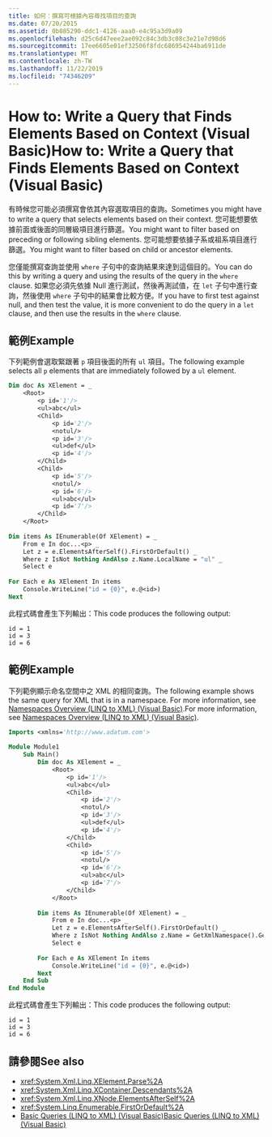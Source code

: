 ```yaml
---
title: 如何：撰寫可根據內容尋找項目的查詢
ms.date: 07/20/2015
ms.assetid: 0b085290-ddc1-4126-aaa0-e4c95a3d9a09
ms.openlocfilehash: d25c6d47eee2ae092c84c3db3c08c3e21e7d98d6
ms.sourcegitcommit: 17ee6605e01ef32506f8fdc686954244ba6911de
ms.translationtype: MT
ms.contentlocale: zh-TW
ms.lasthandoff: 11/22/2019
ms.locfileid: "74346209"
---
```

# <a name="how-to-write-a-query-that-finds-elements-based-on-context-visual-basic"></a><span data-ttu-id="fbf07-102">How to: Write a Query that Finds Elements Based on Context (Visual Basic)</span><span class="sxs-lookup"><span data-stu-id="fbf07-102">How to: Write a Query that Finds Elements Based on Context (Visual Basic)</span></span>
<span data-ttu-id="fbf07-103">有時候您可能必須撰寫會依其內容選取項目的查詢。</span><span class="sxs-lookup"><span data-stu-id="fbf07-103">Sometimes you might have to write a query that selects elements based on their context.</span></span> <span data-ttu-id="fbf07-104">您可能想要依據前面或後面的同層級項目進行篩選。</span><span class="sxs-lookup"><span data-stu-id="fbf07-104">You might want to filter based on preceding or following sibling elements.</span></span> <span data-ttu-id="fbf07-105">您可能想要依據子系或祖系項目進行篩選。</span><span class="sxs-lookup"><span data-stu-id="fbf07-105">You might want to filter based on child or ancestor elements.</span></span>  
  
 <span data-ttu-id="fbf07-106">您僅能撰寫查詢並使用 `where` 子句中的查詢結果來達到這個目的。</span><span class="sxs-lookup"><span data-stu-id="fbf07-106">You can do this by writing a query and using the results of the query in the `where` clause.</span></span> <span data-ttu-id="fbf07-107">如果您必須先依據 Null 進行測試，然後再測試值，在 `let` 子句中進行查詢，然後使用 `where` 子句中的結果會比較方便。</span><span class="sxs-lookup"><span data-stu-id="fbf07-107">If you have to first test against null, and then test the value, it is more convenient to do the query in a `let` clause, and then use the results in the `where` clause.</span></span>  
  
## <a name="example"></a><span data-ttu-id="fbf07-108">範例</span><span class="sxs-lookup"><span data-stu-id="fbf07-108">Example</span></span>  
 <span data-ttu-id="fbf07-109">下列範例會選取緊跟著 `p` 項目後面的所有 `ul` 項目。</span><span class="sxs-lookup"><span data-stu-id="fbf07-109">The following example selects all `p` elements that are immediately followed by a `ul` element.</span></span>  
  
```vb  
Dim doc As XElement = _  
    <Root>  
        <p id='1'/>  
        <ul>abc</ul>  
        <Child>  
            <p id='2'/>  
            <notul/>  
            <p id='3'/>  
            <ul>def</ul>  
            <p id='4'/>  
        </Child>  
        <Child>  
            <p id='5'/>  
            <notul/>  
            <p id='6'/>  
            <ul>abc</ul>  
            <p id='7'/>  
        </Child>  
    </Root>  
  
Dim items As IEnumerable(Of XElement) = _  
    From e In doc...<p> _  
    Let z = e.ElementsAfterSelf().FirstOrDefault() _  
    Where z IsNot Nothing AndAlso z.Name.LocalName = "ul" _  
    Select e  
  
For Each e As XElement In items  
    Console.WriteLine("id = {0}", e.@<id>)  
Next  
```  
  
 <span data-ttu-id="fbf07-110">此程式碼會產生下列輸出：</span><span class="sxs-lookup"><span data-stu-id="fbf07-110">This code produces the following output:</span></span>  
  
```console  
id = 1  
id = 3  
id = 6  
```  
  
## <a name="example"></a><span data-ttu-id="fbf07-111">範例</span><span class="sxs-lookup"><span data-stu-id="fbf07-111">Example</span></span>  
 <span data-ttu-id="fbf07-112">下列範例顯示命名空間中之 XML 的相同查詢。</span><span class="sxs-lookup"><span data-stu-id="fbf07-112">The following example shows the same query for XML that is in a namespace.</span></span> <span data-ttu-id="fbf07-113">For more information, see [Namespaces Overview (LINQ to XML) (Visual Basic)](namespaces-overview-linq-to-xml.md).</span><span class="sxs-lookup"><span data-stu-id="fbf07-113">For more information, see [Namespaces Overview (LINQ to XML) (Visual Basic)](namespaces-overview-linq-to-xml.md).</span></span>  
  
```vb  
Imports <xmlns='http://www.adatum.com'>  
  
Module Module1  
    Sub Main()  
        Dim doc As XElement = _  
            <Root>  
                <p id='1'/>  
                <ul>abc</ul>  
                <Child>  
                    <p id='2'/>  
                    <notul/>  
                    <p id='3'/>  
                    <ul>def</ul>  
                    <p id='4'/>  
                </Child>  
                <Child>  
                    <p id='5'/>  
                    <notul/>  
                    <p id='6'/>  
                    <ul>abc</ul>  
                    <p id='7'/>  
                </Child>  
            </Root>  
  
        Dim items As IEnumerable(Of XElement) = _  
            From e In doc...<p> _  
            Let z = e.ElementsAfterSelf().FirstOrDefault() _  
            Where z IsNot Nothing AndAlso z.Name = GetXmlNamespace().GetName("ul") _  
            Select e  
  
        For Each e As XElement In items  
            Console.WriteLine("id = {0}", e.@<id>)  
        Next  
    End Sub  
End Module  
```  
  
 <span data-ttu-id="fbf07-114">此程式碼會產生下列輸出：</span><span class="sxs-lookup"><span data-stu-id="fbf07-114">This code produces the following output:</span></span>  
  
```console  
id = 1  
id = 3  
id = 6  
```  
  
## <a name="see-also"></a><span data-ttu-id="fbf07-115">請參閱</span><span class="sxs-lookup"><span data-stu-id="fbf07-115">See also</span></span>

- <xref:System.Xml.Linq.XElement.Parse%2A>
- <xref:System.Xml.Linq.XContainer.Descendants%2A>
- <xref:System.Xml.Linq.XNode.ElementsAfterSelf%2A>
- <xref:System.Linq.Enumerable.FirstOrDefault%2A>
- [<span data-ttu-id="fbf07-116">Basic Queries (LINQ to XML) (Visual Basic)</span><span class="sxs-lookup"><span data-stu-id="fbf07-116">Basic Queries (LINQ to XML) (Visual Basic)</span></span>](../../../../visual-basic/programming-guide/concepts/linq/basic-queries-linq-to-xml.md)
